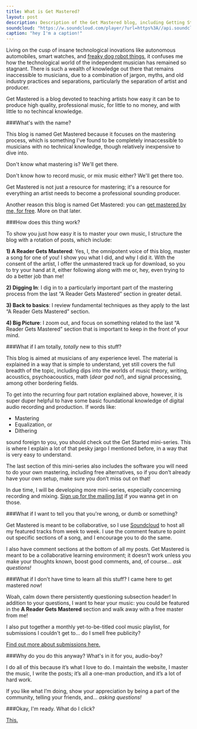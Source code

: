 ```yaml
---
title: What is Get Mastered?
layout: post
description: Description of the Get Mastered blog, including Getting Started mini-series, commenting, and submissions
soundcloud: "https://w.soundcloud.com/player/?url=https%3A//api.soundcloud.com/tracks/161390332&amp;auto_play=false&amp;hide_related=false&amp;show_comments=true&amp;show_user=true&amp;show_reposts=false&amp;visual=true"
caption: "hey I'm a caption!"
---
```


Living on the cusp of insane technological inovations like autonomous automobiles, smart watches, and [freaky dog robot things](https://www.youtube.com/watch?v=M8YjvHYbZ9w), it confuses me how the technological world of the independent musician has remained so stagnant. There is such a wealth of knowledge out there that remains inaccessible to musicians, due to a combination of jargon, myths, and old industry practices and separations, particularly the separation of artist and producer.

Get Mastered is a blog devoted to teaching artists how easy it can be to produce high quality, professional music, for little to no money, and with little to no techincal knowledge.

###What's with the name?

This blog is named Get Mastered because it focuses on the mastering process, which is something I've found to be completely innaccessible to musicians with no technical knowledge, though relatively inexpensive to dive into. 

Don't know what mastering is? We'll get there. 

Don't know how to record music, or mix music either? We'll get there too. 

Get Mastered is not just a resource for mastering; it's a resource for everything an artist needs to become a professional sounding producer.

Another reason this blog is named Get Mastered: you can [get mastered by me, for free](/#get_mastered). More on that later.

###How does this thing work?

To show you just how easy it is to master your own music, I structure the blog with a rotation of posts, which include:

**1) A Reader Gets Mastered**: Yes, I, the omnipotent voice of this blog, master a song for one of you! I show you what I did, and why I did it. With the consent of the artist, I offer the unmastered track up for download, so you to try your hand at it, either following along with me or, hey, even trying to do a better job than me!

**2) Digging In**: I dig in to a particularly important part of the mastering process from the last “A Reader Gets Mastered” section in greater detail.

**3) Back to basics**: I review fundamental techniques as they apply to the last “A Reader Gets Mastered” section.

**4) Big Picture**: I zoom out, and focus on something related to the last “A Reader Gets Mastered” section that is important to keep in the front of your mind.

###What if I am totally, *totally* new to this stuff?

This blog is aimed at musicians of any experience level. The material is explained in a way that is simple to understand, yet still covers the full breadth of the topic, including dips into the worlds of music theory, writing, acoustics, psychoacoustics, math (*dear god no!*), and signal processing, among other bordering fields.  

To get into the recurring four part rotation explained above, however, it is super duper helpful to have some basic foundational knowledge of digital audio recording and production. If words like:

- Mastering
- Equalization, or
- Dithering

sound foreign to you, you should check out the Get Started mini-series. This is where I explain a lot of that pesky jargo I mentioned before, in a way that is very easy to understand.

The last section of this mini-series also includes the software you will need to do your own mastering, including free alternatives, so if you don’t already have your own setup, make sure you don’t miss out on that!

In due time, I will be developing more mini-series, especially concerning recording and mixing. [Sign up for the mailing list](/#mailing_list) if you wanna get in on those.

###What if I want to tell you that you're wrong, or dumb or something?

Get Mastered is meant to be collaborative, so I use [Soundcloud](www.soundcloud.com/) to host all my featured tracks from week to week. I use the comment feature to point out specific sections of a song, and I encourage you to do the same. 

I also have comment sections at the bottom of all my posts. Get Mastered is meant to be a collaborative learning environment; it doesn’t work unless you make your thoughts known, boost good comments, and, of course... *ask questions!*

###What if I don't have time to learn all this stuff? I came here to get mastered *now*!

Woah, calm down there persistently questioning subsection header! In addition to your questions, I want to hear your music: you could be featured in the **A Reader Gets Mastered** section and walk away with a free master from me! 

I also put together a monthly yet-to-be-titled cool music playlist, for submissions I couldn't get to... do I smell free publicity?

[Find out more about submissions here.](/#submissions)

###Why do you do this anyway? What's in it for you, audio-boy?

I do all of this because it’s what I love to do. I maintain the website, I master the music, I write the posts; it’s all a one-man production, and it’s a lot of hard work. 

If you like what I’m doing, show your appreciation by being a part of the community, telling your friends, and...  *asking questions!*

###Okay, I'm ready. What do I click?

[This.](/blog/)
